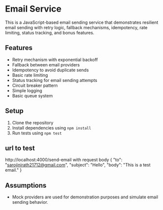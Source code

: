 # Email Service

This is a JavaScript-based email sending service that demonstrates resilient email sending with retry logic, fallback mechanisms, idempotency, rate limiting, status tracking, and bonus features.

## Features

- Retry mechanism with exponential backoff
- Fallback between email providers
- Idempotency to avoid duplicate sends
- Basic rate limiting
- Status tracking for email sending attempts
- Circuit breaker pattern
- Simple logging
- Basic queue system

## Setup

1. Clone the repository
2. Install dependencies using `npm install`
3. Run tests using `npm test`

## url to test 
   http://localhost:4000/send-email
   with request body
   {
      "to": "sarojinirath21712@gmail.com",
      "subject": "Hello",
      "body": "This is a test email."
   }
   
## Assumptions

- Mock providers are used for demonstration purposes and simulate email sending behavior.
